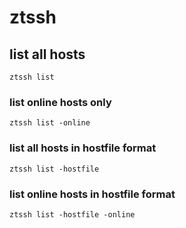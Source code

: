 # ztssh

## list all hosts
```shell
ztssh list
```

### list online hosts only
```shell
ztssh list -online
```

### list all hosts in hostfile format
```shell
ztssh list -hostfile
```

### list online hosts in hostfile format
```shell
ztssh list -hostfile -online
```

